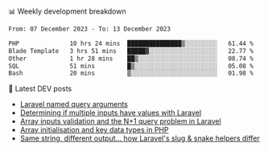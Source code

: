 📊 Weekly development breakdown
<!--START_SECTION:waka-->

```txt
From: 07 December 2023 - To: 13 December 2023

PHP              10 hrs 24 mins  ███████████████▒░░░░░░░░░   61.44 %
Blade Template   3 hrs 51 mins   █████▓░░░░░░░░░░░░░░░░░░░   22.77 %
Other            1 hr 28 mins    ██▒░░░░░░░░░░░░░░░░░░░░░░   08.74 %
SQL              51 mins         █▒░░░░░░░░░░░░░░░░░░░░░░░   05.08 %
Bash             20 mins         ▒░░░░░░░░░░░░░░░░░░░░░░░░   01.98 %
```

<!--END_SECTION:waka-->

📕 Latest DEV posts
<!-- BLOG-POST-LIST:START -->
- [Laravel named query arguments](https://dev.to/michaelvickersuk/laravel-named-query-arguments-28kd)
- [Determining if multiple inputs have values with Laravel](https://dev.to/michaelvickersuk/determining-if-multiple-inputs-have-values-with-laravel-km6)
- [Array inputs validation and the N+1 query problem in Laravel](https://dev.to/michaelvickersuk/array-inputs-validation-and-the-n1-query-problem-in-laravel-2agb)
- [Array initialisation and key data types in PHP](https://dev.to/michaelvickersuk/array-initialisation-and-key-data-types-in-php-1e5b)
- [Same string, different output... how Laravel&#39;s slug &amp; snake helpers differ](https://dev.to/michaelvickersuk/same-string-different-output-how-laravels-slug-snake-helpers-differ-1ccj)
<!-- BLOG-POST-LIST:END -->
